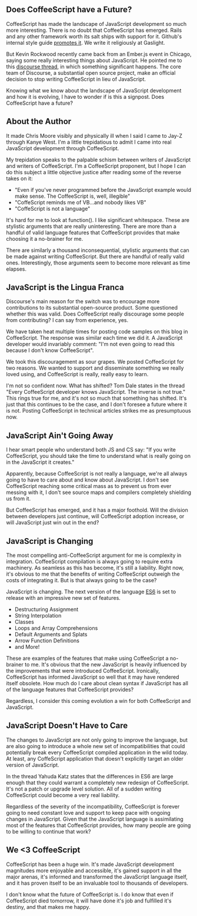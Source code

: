 ## Does CoffeeScript have a Future?

CoffeeScript has made the landscape of JavaScript development so much more interesting. There is no doubt that CoffeeScript has emerged.  Rails and any other framework worth its salt ships with support for it. Github's internal style guide [promotes it](https://github.com/styleguide/javascript). We write it religiously at Gaslight.

But Kevin Rockwood recently came back from an Ember.js event in Chicago, saying some really interesting things about JavaScript. He pointed me to this [discourse thread](http://meta.discourse.org/t/is-it-better-for-discourse-to-use-javascript-or-coffeescript/3153/9), in which something significant happens. The core team of Discourse, a substantial open source project, make an official decision to stop writing CoffeeScript in lieu of JavaScript.

Knowing what we know about the landscape of JavaScript development and how it is evolving, I have to wonder if is this a signpost. Does CoffeeScript have a future?

## About the Author

It made Chris Moore visibly and physically ill when I said I came to Jay-Z through Kanye West. I'm a little trepidatious to admit I came into real JavaScript development through CoffeeScript. 

My trepidation speaks to the palpable schism between writers of JavaScript and writers of CoffeeScript. I'm a CoffeeScript proponent, but I hope I can do this subject a little objective justice after reading some of the reverse takes on it:

- "Even if you've never programmed before the JavaScript example would make sense. The CoffeeScript is, well, illegible" 
- "CoffeScript reminds me of VB…and nobody likes VB"
- "CoffeScript is not a language"

It's hard for me to look at function(). I like significant whitespace. These are stylistic arguments that are really uninteresting. There are more than a handful of valid language features that CoffeeScript provides that make choosing it a no-brainer for me.

There are similarly a thousand inconsequential, stylistic arguments that can be made against writing CoffeeScript. But there are handful of really valid ones. Interestingly, those arguments seem to become more relevant as time elapses.

## JavaScript is the Lingua Franca

Discourse's main reason for the switch was to encourage more contributions to its substantial open-source product. Some questioned whether this was valid. Does CoffeeScript really discourage some people from contributing? I can say from experience, yes.

We have taken heat multiple times for posting code samples on this blog in CoffeeScript. The response was similar each time we did it. A JavaScript developer would invariably comment: "I'm not even going to read this because I don't know CoffeeScript".

We took this discouragement as sour grapes. We posted CoffeeScript for two reasons. We wanted to support and disseminate something we really loved using, and CoffeeScript is really, really easy to learn.

I'm not so confident now. What has shifted? Tom Dale states in the thread "Every CoffeeScript developer knows JavaScript. The inverse is not true." This rings true for me, and it's not so much that something has shifted. It's just that this continues to be the case, and I don't foresee a future where it is not. Posting CoffeeScript in technical articles strikes me as presumptuous now.

## JavaScript Ain't Going Away

I hear smart people who understand both JS and CS say: "If you write CoffeeScript, you should take the time to understand what is really going on in the JavaScript it creates." 

Apparently, because CoffeeScript is not really a language, we're all always going to have to care about and know about JavaScript. I don't see CoffeeScript reaching some critical mass as to prevent us from ever messing with it, I don't see source maps and compilers completely shielding us from it.

But CoffeeScript has emerged, and it has a major foothold. Will the division between developers just continue, will CoffeeScript adoption increase, or will JavaScript just win out in the end?

## JavaScript is Changing

The most compelling anti-CoffeeScript argument for me is complexity in integration. CoffeeScript compilation is always going to require extra machinery. As seamless as this has become, it's still a liability. Right now, it's obvious to me that the benefits of writing CoffeeScript outweigh the costs of integrating it. But is that always going to be the case?

JavaScript is changing. The next version of the language [ES6](http://net.tutsplus.com/tutorials/javascript-ajax/eight-cool-features-coming-in-es6/) is set to release with an impressive new set of features.

- Destructuring Assignment
- String Interpolation
- Classes
- Loops and Array Comprehensions
- Default Arguments and Splats
- Arrow Function Definitions
- and More!

These are examples of the features that make using CoffeeScript a no-brainer to me. It's obvious that the new JavaScript is heavily influenced by the improvements that were introduced CoffeeScript. Ironically, CoffeeScript has informed JavaScript so well that it may have rendered itself obsolete. How much do I care about clean syntax if JavaScript has all of the language features that CoffeeScript provides?

Regardless, I consider this coming evolution a win for both CoffeeScript and JavaScript.

## JavaScript Doesn't Have to Care

The changes to JavaScript are not only going to improve the language, but are also going to introduce a whole new set of incompatibilities that could potentially break every CoffeeScript compiled application in the wild today. At least, any CoffeScript application that doesn't explicitly target an older version of JavaScript.

In the thread Yahuda Katz states that the differences in ES6 are large enough that they could warrant a completely new redesign of CoffeeScript. It's not a patch or upgrade level solution. All of a sudden writing CoffeeScript could become a very real liability.

Regardless of the severity of the incompatibility, CoffeeScript is forever going to need constant love and support to keep pace with ongoing changes in JavaScript. Given that the JavaScript language is assimilating most of the features that CoffeeScript provides, how many people are going to be willing to continue that work?

## We <3 CoffeeScript

CoffeeScript has been a huge win. It's made JavaScript development magnitudes more enjoyable and accessible, it's gained support in all the major arenas, it's informed and transformed the JavaScript language itself, and it has proven itself to be an invaluable tool to thousands of developers. 

I don't know what the future of CoffeeScript is. I do know that even if CoffeeScript died tomorrow, it will have done it's job and fulfilled it's destiny, and that makes me happy.
